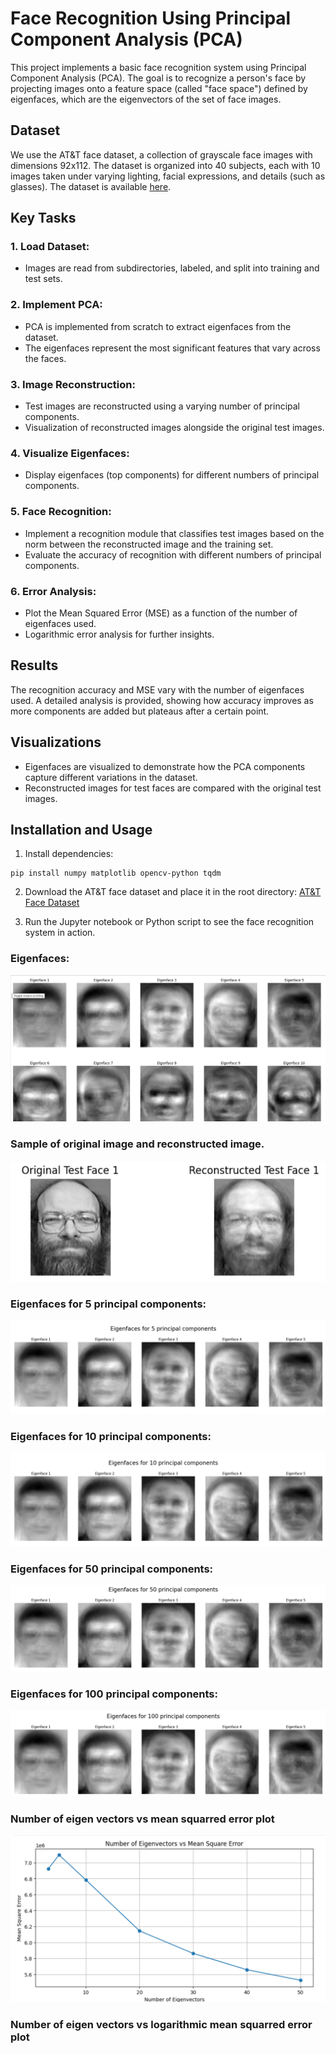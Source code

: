# Face Recognition Using Principal Component Analysis (PCA)

This project implements a basic face recognition system using Principal Component Analysis (PCA). The goal is to recognize a person's face by projecting images onto a feature space (called "face space") defined by eigenfaces, which are the eigenvectors of the set of face images.

## Dataset

We use the AT&T face dataset, a collection of grayscale face images with dimensions 92x112. The dataset is organized into 40 subjects, each with 10 images taken under varying lighting, facial expressions, and details (such as glasses). The dataset is available [here](https://git-disl.github.io/GTDLBench/datasets/att_face_dataset/).

## Key Tasks

### 1. Load Dataset:

- Images are read from subdirectories, labeled, and split into training and test sets.

### 2. Implement PCA:

- PCA is implemented from scratch to extract eigenfaces from the dataset.
- The eigenfaces represent the most significant features that vary across the faces.

### 3. Image Reconstruction:

- Test images are reconstructed using a varying number of principal components.
- Visualization of reconstructed images alongside the original test images.

### 4. Visualize Eigenfaces:

- Display eigenfaces (top components) for different numbers of principal components.

### 5. Face Recognition:

- Implement a recognition module that classifies test images based on the norm between the reconstructed image and the training set.
- Evaluate the accuracy of recognition with different numbers of principal components.

### 6. Error Analysis:

- Plot the Mean Squared Error (MSE) as a function of the number of eigenfaces used.
- Logarithmic error analysis for further insights.

## Results

The recognition accuracy and MSE vary with the number of eigenfaces used. A detailed analysis is provided, showing how accuracy improves as more components are added but plateaus after a certain point.

## Visualizations

- Eigenfaces are visualized to demonstrate how the PCA components capture different variations in the dataset.
- Reconstructed images for test faces are compared with the original test images.

## Installation and Usage

1. Install dependencies:

```
pip install numpy matplotlib opencv-python tqdm
```

2. Download the AT&T face dataset and place it in the root directory: [AT&T Face Dataset](https://git-disl.github.io/GTDLBench/datasets/att_face_dataset/)

3. Run the Jupyter notebook or Python script to see the face recognition system in action.

### Eigenfaces:

![LOGO](images/img1.png)

### Sample of original image and reconstructed image.

![LOGO](images/img2.png)

### Eigenfaces for 5 principal components:

![LOGO](images/img12.png)

### Eigenfaces for 10 principal components:

![LOGO](images/img13.png)

### Eigenfaces for 50 principal components:

![LOGO](images/img14.png)

### Eigenfaces for 100 principal components:

![LOGO](images/img15.png)

### Number of eigen vectors vs mean squarred error plot

![LOGO](images/img16.png)

### Number of eigen vectors vs logarithmic mean squarred error plot